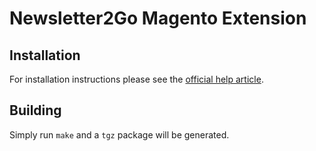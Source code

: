 # Newsletter2Go Magento Extension 

## Installation

For installation instructions please see the [official help article](https://www.newsletter2go.com/help/integration-api/set-up-magento-plug-in/).

## Building

Simply run `make` and a `tgz` package will be generated.
